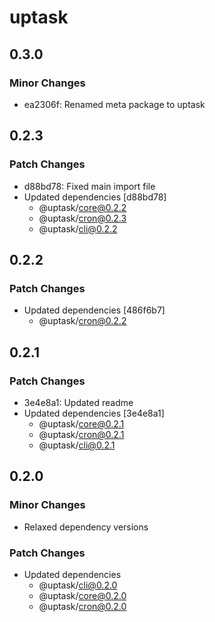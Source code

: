 # uptask

## 0.3.0

### Minor Changes

- ea2306f: Renamed meta package to uptask

## 0.2.3

### Patch Changes

- d88bd78: Fixed main import file
- Updated dependencies [d88bd78]
  - @uptask/core@0.2.2
  - @uptask/cron@0.2.3
  - @uptask/cli@0.2.2

## 0.2.2

### Patch Changes

- Updated dependencies [486f6b7]
  - @uptask/cron@0.2.2

## 0.2.1

### Patch Changes

- 3e4e8a1: Updated readme
- Updated dependencies [3e4e8a1]
  - @uptask/core@0.2.1
  - @uptask/cron@0.2.1
  - @uptask/cli@0.2.1

## 0.2.0

### Minor Changes

- Relaxed dependency versions

### Patch Changes

- Updated dependencies
  - @uptask/cli@0.2.0
  - @uptask/core@0.2.0
  - @uptask/cron@0.2.0

